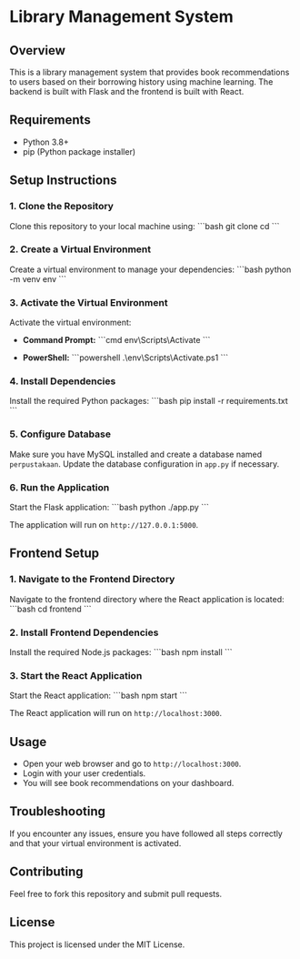 
# Library Management System

## Overview
This is a library management system that provides book recommendations to users based on their borrowing history using machine learning. The backend is built with Flask and the frontend is built with React.

## Requirements
- Python 3.8+
- pip (Python package installer)

## Setup Instructions

### 1. Clone the Repository
Clone this repository to your local machine using:
\```bash
git clone <repository-url>
cd <repository-directory>
\```

### 2. Create a Virtual Environment
Create a virtual environment to manage your dependencies:
\```bash
python -m venv env
\```

### 3. Activate the Virtual Environment
Activate the virtual environment:

- **Command Prompt:**
  \```cmd
  env\Scripts\Activate
  \```

- **PowerShell:**
  \```powershell
  .\env\Scripts\Activate.ps1
  \```

### 4. Install Dependencies
Install the required Python packages:
\```bash
pip install -r requirements.txt
\```

### 5. Configure Database
Make sure you have MySQL installed and create a database named `perpustakaan`. Update the database configuration in `app.py` if necessary.

### 6. Run the Application
Start the Flask application:
\```bash
python ./app.py
\```

The application will run on `http://127.0.0.1:5000`.

## Frontend Setup

### 1. Navigate to the Frontend Directory
Navigate to the frontend directory where the React application is located:
\```bash
cd frontend
\```

### 2. Install Frontend Dependencies
Install the required Node.js packages:
\```bash
npm install
\```

### 3. Start the React Application
Start the React application:
\```bash
npm start
\```

The React application will run on `http://localhost:3000`.

## Usage
- Open your web browser and go to `http://localhost:3000`.
- Login with your user credentials.
- You will see book recommendations on your dashboard.

## Troubleshooting
If you encounter any issues, ensure you have followed all steps correctly and that your virtual environment is activated.

## Contributing
Feel free to fork this repository and submit pull requests.

## License
This project is licensed under the MIT License.
